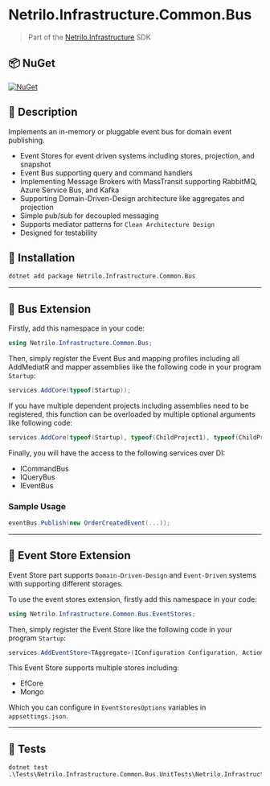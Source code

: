 # Netrilo.Infrastructure.Common.Bus

> Part of the [Netrilo.Infrastructure](https://github.com/raminesfahani/Netrilo_Infrastructure) SDK

## 📦 NuGet

[![NuGet](https://img.shields.io/nuget/v/Netrilo.Infrastructure.Common.Bus)](https://www.nuget.org/packages/Netrilo.Infrastructure.Common.Bus)

## 📖 Description

Implements an in-memory or pluggable event bus for domain event publishing.

- Event Stores for event driven systems including stores, projection, and snapshot
- Event Bus supporting query and command handlers
- Implementing Message Brokers with MassTransit supporting RabbitMQ, Azure Service Bus, and Kafka
- Supporting Domain-Driven-Design architecture like aggregates and projection
- Simple pub/sub for decoupled messaging
- Supports mediator patterns for `Clean Architecture Design`
- Designed for testability

## 🚀 Installation

```bash
dotnet add package Netrilo.Infrastructure.Common.Bus
```

---

## 🧩 Bus Extension 

Firstly, add this namespace in your code:
```csharp
using Netrilo.Infrastructure.Common.Bus;
```

Then, simply register the Event Bus and mapping profiles including all AddMediatR and mapper assemblies like the following code in your program `Startup`:
```csharp
services.AddCore(typeof(Startup));
```

If you have multiple dependent projects including assemblies need to be registered, this function can be overloaded by multiple optional arguments like following code:
```csharp
services.AddCore(typeof(Startup), typeof(ChildProject1), typeof(ChildProject2), ...);
```

Finally, you will have the access to the following services over DI:

- ICommandBus
- IQueryBus
- IEventBus

### Sample Usage
```csharp
eventBus.Publish(new OrderCreatedEvent(...));
```

---

## 🧩 Event Store Extension 

Event Store part supports `Domain-Driven-Design` and `Event-Driven` systems with supporting different storages.

To use the event stores extension, firstly add this namespace in your code:
```csharp
using Netrilo.Infrastructure.Common.Bus.EventStores;
```

Then, simply register the Event Store like the following code in your program `Startup`:
```csharp
services.AddEventStore<TAggregate>(IConfiguration Configuration, Action<DbContextOptionsBuilder> dbContextOptions = null);
```
This Event Store supports multiple stores including:

- EfCore
- Mongo

Which you can configure in `EventStoresOptions` variables in `appsettings.json`.

---

## 🧪 Tests

```
dotnet test .\Tests\Netrilo.Infrastructure.Common.Bus.UnitTests\Netrilo.Infrastructure.Common.Bus.UnitTests.csproj
```

